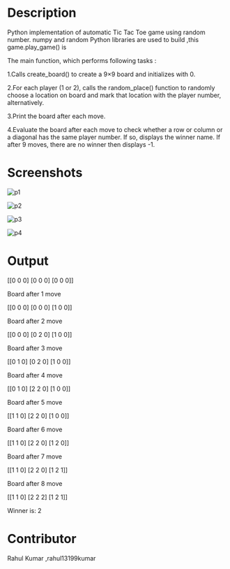# Description
Python implementation of automatic Tic Tac Toe game using random number. numpy and random Python libraries are used to build ,this game.play_game() is

The main function, which performs following tasks :

1.Calls create_board() to create a 9×9 board and initializes with 0.

2.For each player (1 or 2), calls the random_place() function to randomly choose a location on board and mark that location with the player number, alternatively.

3.Print the board after each move.

4.Evaluate the board after each move to check whether a row or column or a diagonal has the same player number. If so, displays the winner name. If after 9 moves, there are no winner then displays -1.

# Screenshots

![p1](https://user-images.githubusercontent.com/55308841/103162572-50fb6600-4818-11eb-8405-a2db1ac1fa0c.png)



![p2](https://user-images.githubusercontent.com/55308841/103162570-4ccf4880-4818-11eb-9057-b6d5647fded1.png)

![p3](https://user-images.githubusercontent.com/55308841/103162568-45a83a80-4818-11eb-9e91-8ebf18dc541d.png)

![p4](https://user-images.githubusercontent.com/55308841/103162574-548eed00-4818-11eb-90bc-c45d0b0a42de.png)



# Output

[[0 0 0]
 [0 0 0]
 [0 0 0]]
 
Board after 1 move

[[0 0 0]
 [0 0 0]
 [1 0 0]]
 
Board after 2 move

[[0 0 0]
 [0 2 0]
 [1 0 0]]
 
Board after 3 move

[[0 1 0]
 [0 2 0]
 [1 0 0]]
 
Board after 4 move

[[0 1 0]
 [2 2 0]
 [1 0 0]]
 
Board after 5 move

[[1 1 0]
 [2 2 0]
 [1 0 0]]
 
Board after 6 move

[[1 1 0]
 [2 2 0]
 [1 2 0]]
 
Board after 7 move

[[1 1 0]
 [2 2 0]
 [1 2 1]]
 
Board after 8 move

[[1 1 0]
 [2 2 2]
 [1 2 1]]
 
Winner is: 2

# Contributor

Rahul Kumar ,rahul13199kumar

